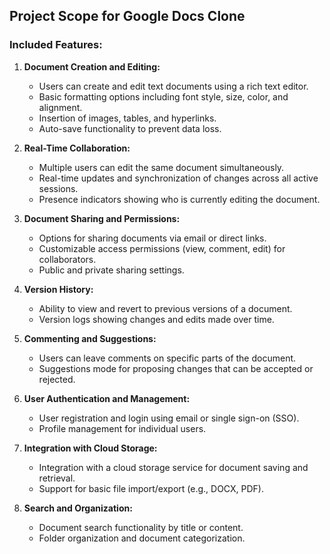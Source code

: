 ## Project Scope for Google Docs Clone

### Included Features:

1. **Document Creation and Editing:**
    
    - Users can create and edit text documents using a rich text editor.
    - Basic formatting options including font style, size, color, and alignment.
    - Insertion of images, tables, and hyperlinks.
    - Auto-save functionality to prevent data loss.
2. **Real-Time Collaboration:**
    
    - Multiple users can edit the same document simultaneously.
    - Real-time updates and synchronization of changes across all active sessions.
    - Presence indicators showing who is currently editing the document.
3. **Document Sharing and Permissions:**
    
    - Options for sharing documents via email or direct links.
    - Customizable access permissions (view, comment, edit) for collaborators.
    - Public and private sharing settings.
4. **Version History:**
    
    - Ability to view and revert to previous versions of a document.
    - Version logs showing changes and edits made over time.
5. **Commenting and Suggestions:**
    
    - Users can leave comments on specific parts of the document.
    - Suggestions mode for proposing changes that can be accepted or rejected.
6. **User Authentication and Management:**
    
    - User registration and login using email or single sign-on (SSO).
    - Profile management for individual users.
7. **Integration with Cloud Storage:**
    
    - Integration with a cloud storage service for document saving and retrieval.
    - Support for basic file import/export (e.g., DOCX, PDF).
8. **Search and Organization:**
    
    - Document search functionality by title or content.
    - Folder organization and document categorization.
